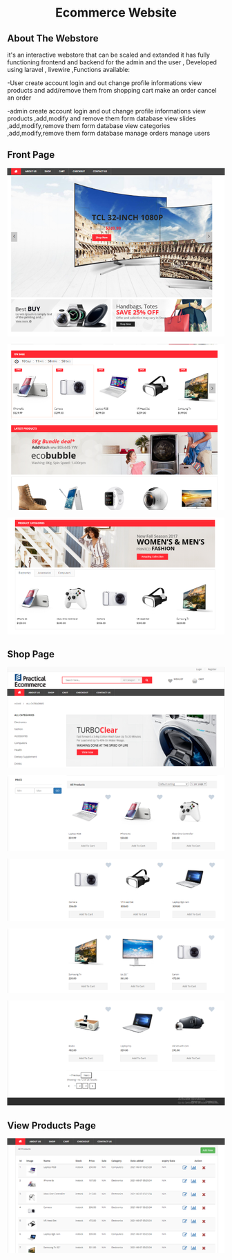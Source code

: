  <h1 align="center" > Ecommerce Website </h1>

## About The Webstore

<p align="left">it's an interactive webstore that can be scaled and extanded it has fully functioning frontend and backend for the admin and the user , Developed using laravel , livewire ,Functions available: </p>

-User
create account 
login and out 
change profile informations
view products and add/remove them from shopping cart
make an order
cancel an order

-admin 
create account 
login and out 
change profile informations
view products ,add,modify and remove them form database
view slides ,add,modify,remove them form database
view categories ,add,modify,remove them form database
manage orders
manage users


## Front Page
<p align="center" ><img src="https://raw.githubusercontent.com/med906/EcomerceWebstore/master/Github%20Images/hometop.png"></img></p>
<p align="center" ><img src="https://raw.githubusercontent.com/med906/EcomerceWebstore/master/Github%20Images/homeMiddle.png"></img></p>
<p align="center" ><img src="https://raw.githubusercontent.com/med906/EcomerceWebstore/master/Github%20Images/homebottom.png"></img></p>


## Shop Page
<p align="center" ><img src="https://raw.githubusercontent.com/med906/EcomerceWebstore/master/Github%20Images/ShopTop1.png"></img></p>
<p align="center" ><img src="https://github.com/med906/EcomerceWebstore/blob/master/Github%20Images/ShopMid1.png"></img></p>
<p align="center" ><img src="https://github.com/med906/EcomerceWebstore/blob/master/Github%20Images/shopMid2.png"></img></p>
<p align="center" ><img src="https://github.com/med906/EcomerceWebstore/blob/master/Github%20Images/shopMid3.png"></img></p>
<p align="center" ><img src="https://github.com/med906/EcomerceWebstore/blob/master/Github%20Images/shopBottom.png"></img></p>


## View Products Page
<p align="center" ><img src="https://github.com/med906/EcomerceWebstore/blob/master/Github%20Images/ViewProducts.png"></img></p>







